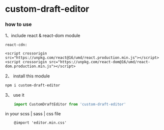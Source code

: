# custom-draft-editor


### how to use 
1、include react & react-dom module

    react-cdn:
    
    <script crossorigin src="https://unpkg.com/react@16/umd/react.production.min.js"></script>
    <script crossorigin src="https://unpkg.com/react-dom@16/umd/react-dom.production.min.js"></script>

2、 install this module

    npm i custom-draft-editor

3、 use it

```js
    import CustomDraftEditor from 'custom-draft-editor'
```
in your scss | sass | css file

```
    @import 'editor.min.css'
```
